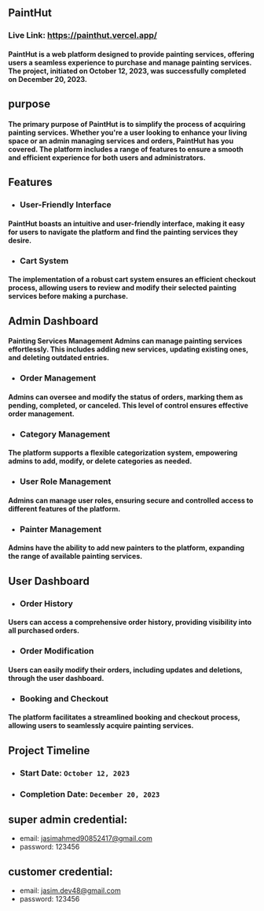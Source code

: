 ## PaintHut

### Live Link: https://painthut.vercel.app/

#### PaintHut is a web platform designed to provide painting services, offering users a seamless experience to purchase and manage painting services. The project, initiated on October 12, 2023, was successfully completed on December 20, 2023.



## purpose

#### The primary purpose of PaintHut is to simplify the process of acquiring painting services. Whether you're a user looking to enhance your living space or an admin managing services and orders, PaintHut has you covered. The platform includes a range of features to ensure a smooth and efficient experience for both users and administrators.

## Features

- ### User-Friendly Interface
#### PaintHut boasts an intuitive and user-friendly interface, making it easy for users to navigate the platform and find the painting services they desire.

- ### Cart System
#### The implementation of a robust cart system ensures an efficient checkout process, allowing users to review and modify their selected painting services before making a purchase.

## Admin Dashboard
#### Painting Services Management Admins can manage painting services effortlessly. This includes adding new services, updating existing ones, and deleting outdated entries.

- ### Order Management
#### Admins can oversee and modify the status of orders, marking them as pending, completed, or canceled. This level of control ensures effective order management.
- ### Category Management
#### The platform supports a flexible categorization system, empowering admins to add, modify, or delete categories as needed.

- ### User Role Management
#### Admins can manage user roles, ensuring secure and controlled access to different features of the platform.
- ### Painter Management
#### Admins have the ability to add new painters to the platform, expanding the range of available painting services.

## User Dashboard
- ### Order History
#### Users can access a comprehensive order history, providing visibility into all purchased orders.
- ### Order Modification
#### Users can easily modify their orders, including updates and deletions, through the user dashboard.
- ### Booking and Checkout
#### The platform facilitates a streamlined booking and checkout process, allowing users to seamlessly acquire painting services.

## Project Timeline
- ### Start Date: `October 12, 2023`
- ### Completion Date: `December 20, 2023`




## super admin credential: 

- email: jasimahmed90852417@gmail.com
- password: 123456

 ## customer credential: 

 - email: jasim.dev48@gmail.com
 - password: 123456

